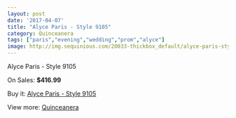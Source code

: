 ```yaml
---
layout: post
date: '2017-04-07'
title: "Alyce Paris - Style 9105"
category: Quinceanera
tags: ["paris","evening","wedding","prom","alyce"]
image: http://img.sequinious.com/20033-thickbox_default/alyce-paris-style-9105.jpg
---
```

Alyce Paris - Style 9105

On Sales: **$416.99**
<a href="https://www.sequinious.com/quinceanera/8983-alyce-paris-style-9105.html"><amp-img layout="responsive" width="600" height="600" src="//img.sequinious.com/20033-thickbox_default/alyce-paris-style-9105.jpg" alt="Alyce Paris - Style 9105 0" /></a>
<a href="https://www.sequinious.com/quinceanera/8983-alyce-paris-style-9105.html"><amp-img layout="responsive" width="600" height="600" src="//img.sequinious.com/20034-thickbox_default/alyce-paris-style-9105.jpg" alt="Alyce Paris - Style 9105 1" /></a>
<a href="https://www.sequinious.com/quinceanera/8983-alyce-paris-style-9105.html"><amp-img layout="responsive" width="600" height="600" src="//img.sequinious.com/20035-thickbox_default/alyce-paris-style-9105.jpg" alt="Alyce Paris - Style 9105 2" /></a>

Buy it: [Alyce Paris - Style 9105](https://www.sequinious.com/quinceanera/8983-alyce-paris-style-9105.html "Alyce Paris - Style 9105")

View more: [Quinceanera](https://www.sequinious.com/8-quinceanera "Quinceanera")